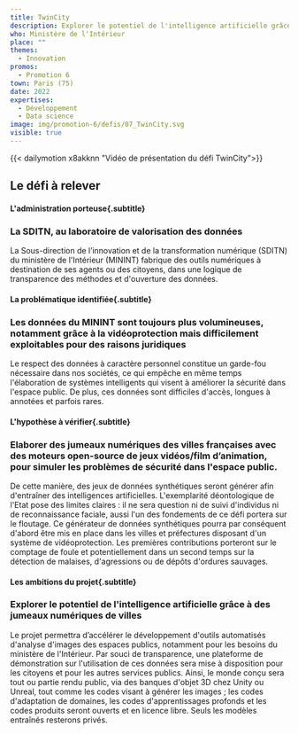 ```yaml
---
title: TwinCity
description: Explorer le potentiel de l'intelligence artificielle grâce aux jumeaux numériques de villes
who: Ministère de l'Intérieur
place: ""
themes:
  - Innovation
promos:
  - Promotion 6
town: Paris (75)
date: 2022
expertises:
  - Développement
  - Data science
image: img/promotion-6/defis/07_TwinCity.svg
visible: true
---
```


{{< dailymotion x8akknn "Vidéo de présentation du défi TwinCity">}}

## Le défi à relever

#### L'administration porteuse{.subtitle}
### La SDITN, au laboratoire de valorisation des données
La Sous-direction de l’innovation et de la transformation numérique (SDITN) du ministère de l'Intérieur (MININT) fabrique des outils numériques à destination de ses agents ou des citoyens, dans une logique de transparence des méthodes et d'ouverture des données.

#### La problématique identifiée{.subtitle}
### Les données du MININT sont toujours plus volumineuses, notamment grâce à la vidéoprotection mais difficilement exploitables pour des raisons juridiques
Le respect des données à caractère personnel constitue un garde-fou nécessaire dans nos sociétés, ce qui empêche en même temps l'élaboration de systèmes intelligents qui visent à améliorer la sécurité dans l'espace public. De plus, ces données sont difficiles d'accès, longues à annotées et parfois rares.

#### L'hypothèse à vérifier{.subtitle}
### Elaborer des jumeaux numériques des villes françaises avec des moteurs open-source de jeux vidéos/film d’animation, pour simuler les problèmes de sécurité dans l'espace public.
De cette manière, des jeux de données synthétiques seront générer afin d'entraîner des intelligences artificielles. L'exemplarité déontologique de l'Etat pose des limites claires : il ne sera question ni de suivi d'individus ni de reconnaissance faciale, aussi l'un des fondements de ce défi portera sur le floutage.
Ce générateur de données synthétiques pourra par conséquent d'abord être mis en place dans les villes et préfectures disposant d'un système de vidéoprotection. Les premières contributions porteront sur le comptage de foule et potentiellement dans un second temps sur la détection de malaises, d'agressions ou de dépôts d'ordures sauvages.

#### Les ambitions du projet{.subtitle}
### Explorer le potentiel de l'intelligence artificielle grâce à des jumeaux numériques de villes
Le projet permettra d’accélérer le développement d'outils automatisés d'analyse d'images des espaces publics, notamment pour les besoins du ministère de l'Intérieur. Par souci de transparence, une plateforme de démonstration sur l'utilisation de ces données sera mise à disposition pour les citoyens et pour les autres services publics.
Ainsi, le monde conçu sera tout ou partie rendu public, via des banques d'objet 3D chez Unity ou Unreal, tout comme les codes visant à générer les images ; les codes d'adaptation de domaines, les codes d'apprentissages profonds et les codes produits seront ouverts et en licence libre. Seuls les modèles entraînés resterons privés.